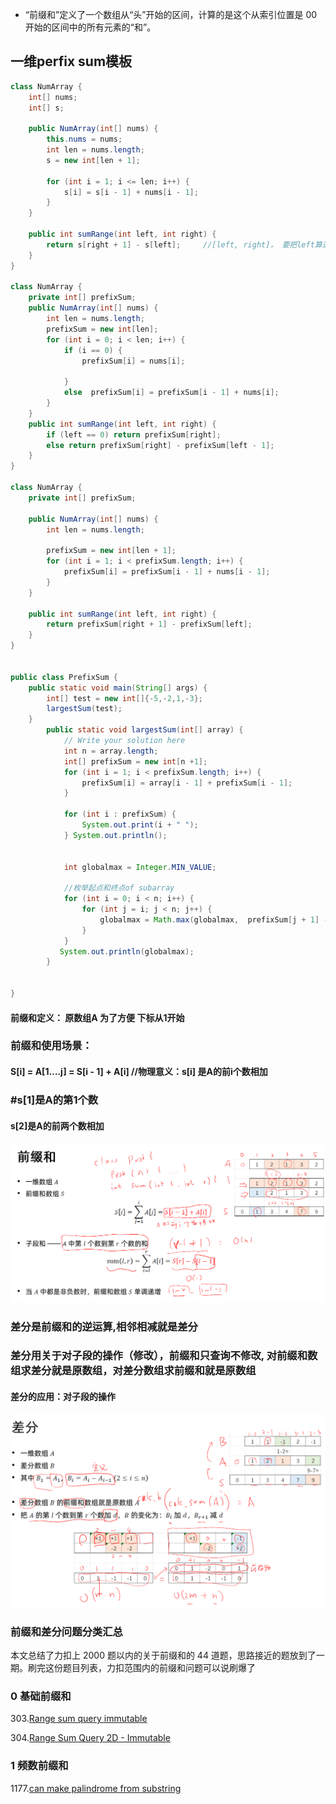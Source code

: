 

- “前缀和”定义了一个数组从“头”开始的区间，计算的是这个从索引位置是 00 开始的区间中的所有元素的“和”。


一维perfix sum模板
-

```java
class NumArray {
    int[] nums;
    int[] s;
    
    public NumArray(int[] nums) {
        this.nums = nums;  
        int len = nums.length;
        s = new int[len + 1];
        
        for (int i = 1; i <= len; i++) {
            s[i] = s[i - 1] + nums[i - 1];
        }
    }
    
    public int sumRange(int left, int right) {
        return s[right + 1] - s[left];     //[left, right]， 要把left算进sum里， 这里left, right整体在sum数组里向右顺移了一位
    }
}

class NumArray {
    private int[] prefixSum;
    public NumArray(int[] nums) {
        int len = nums.length;
        prefixSum = new int[len]; 
        for (int i = 0; i < len; i++) {
            if (i == 0) {
                prefixSum[i] = nums[i]; 
        
            }
            else  prefixSum[i] = prefixSum[i - 1] + nums[i];
        } 
    }
    public int sumRange(int left, int right) {
        if (left == 0) return prefixSum[right];
        else return prefixSum[right] - prefixSum[left - 1];
    }
}

class NumArray {
    private int[] prefixSum;
    
    public NumArray(int[] nums) {
        int len = nums.length;
        
        prefixSum = new int[len + 1];
        for (int i = 1; i < prefixSum.length; i++) {
            prefixSum[i] = prefixSum[i - 1] + nums[i - 1];
        }
    }
    
    public int sumRange(int left, int right) {
        return prefixSum[right + 1] - prefixSum[left];
    }
}


public class PrefixSum {
    public static void main(String[] args) {
        int[] test = new int[]{-5,-2,1,-3};
        largestSum(test);
    }
        public static void largestSum(int[] array) {
            // Write your solution here
            int n = array.length;
            int[] prefixSum = new int[n +1];
            for (int i = 1; i < prefixSum.length; i++) {
                prefixSum[i] = array[i - 1] + prefixSum[i - 1];
            }

            for (int i : prefixSum) {
                System.out.print(i + " ");
            } System.out.println();


            int globalmax = Integer.MIN_VALUE;

            //枚举起点和终点of subarray
            for (int i = 0; i < n; i++) {
                for (int j = i; j < n; j++) {
                    globalmax = Math.max(globalmax,  prefixSum[j + 1] - prefixSum[i]);
                }
            }
           System.out.println(globalmax);
        }


}

```


#### 前缀和定义： 原数组A 为了方便 下标从1开始
### 前缀和使用场景： 

#### S[i] = A[1….j] = S[i - 1] + A[i]  //物理意义：s[i] 是A的前i个数相加
### #s[1]是A的第1个数
#### s[2]是A的前两个数相加

![alt txt](https://raw.githubusercontent.com/corykingsf/hack-system-design-pixel/main/imgSnipaste_2021-06-22_21-08-59.png)

### 差分是前缀和的逆运算,相邻相减就是差分

### 差分用关于对子段的操作（修改），前缀和只查询不修改, 对前缀和数组求差分就是原数组，对差分数组求前缀和就是原数组

#### 差分的应用：对子段的操作






![alt txt](https://raw.githubusercontent.com/corykingsf/hack-system-design-pixel/main/imgSnipaste_2021-06-22_21-28-47.png)

### 前缀和差分问题分类汇总


本文总结了力扣上 2000 题以内的关于前缀和的 44 道题，思路接近的题放到了一期。刷完这份题目列表，力扣范围内的前缀和问题可以说刷爆了

### 0 基础前缀和

303.[Range sum query immutable](https://leetcode.com/problems/range-sum-query-immutable/)

304.[Range Sum Query 2D - Immutable](https://leetcode.com/problems/range-sum-query-2d-immutable/)

###  1 频数前缀和

1177.[can make palindrome from substring](https://leetcode.com/problems/can-make-palindrome-from-substring/)


